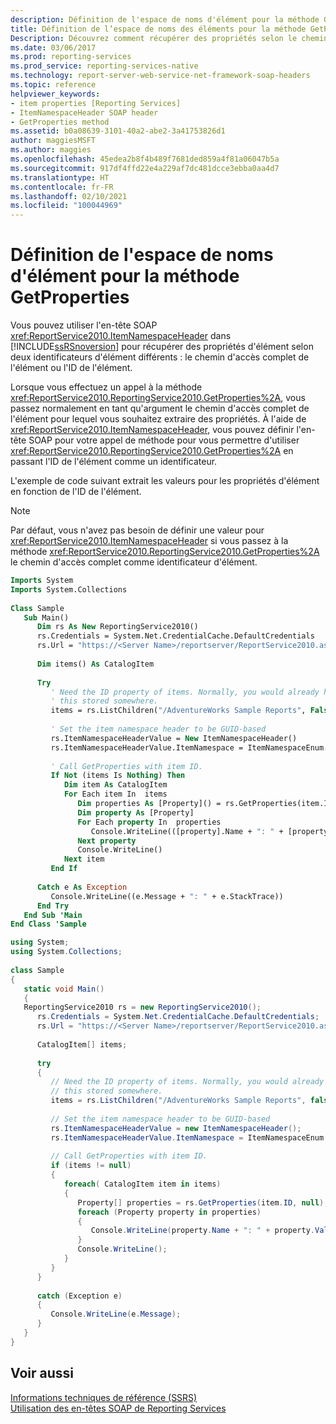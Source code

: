 ```yaml
---
description: Définition de l'espace de noms d'élément pour la méthode GetProperties
title: Définition de l’espace de noms des éléments pour la méthode GetProperties | Microsoft Docs
Description: Découvrez comment récupérer des propriétés selon le chemin ou l’ID d’un élément, en utilisant la méthode GetProperties et l’en-tête SOAP ItemNamespaceHeader.
ms.date: 03/06/2017
ms.prod: reporting-services
ms.prod_service: reporting-services-native
ms.technology: report-server-web-service-net-framework-soap-headers
ms.topic: reference
helpviewer_keywords:
- item properties [Reporting Services]
- ItemNamespaceHeader SOAP header
- GetProperties method
ms.assetid: b0a08639-3101-40a2-abe2-3a41753826d1
author: maggiesMSFT
ms.author: maggies
ms.openlocfilehash: 45edea2b8f4b489f7681ded859a4f81a06047b5a
ms.sourcegitcommit: 917df4ffd22e4a229af7dc481dcce3ebba0aa4d7
ms.translationtype: HT
ms.contentlocale: fr-FR
ms.lasthandoff: 02/10/2021
ms.locfileid: "100044969"
---
```

# <a name="setting-the-item-namespace-for-the-getproperties-method"></a>Définition de l'espace de noms d'élément pour la méthode GetProperties
  Vous pouvez utiliser l'en-tête SOAP <xref:ReportService2010.ItemNamespaceHeader> dans [!INCLUDE[ssRSnoversion](../../includes/ssrsnoversion-md.md)] pour récupérer des propriétés d'élément selon deux identificateurs d'élément différents : le chemin d'accès complet de l'élément ou l'ID de l'élément.  
  
 Lorsque vous effectuez un appel à la méthode <xref:ReportService2010.ReportingService2010.GetProperties%2A>, vous passez normalement en tant qu'argument le chemin d'accès complet de l'élément pour lequel vous souhaitez extraire des propriétés. À l'aide de <xref:ReportService2010.ItemNamespaceHeader>, vous pouvez définir l'en-tête SOAP pour votre appel de méthode pour vous permettre d'utiliser <xref:ReportService2010.ReportingService2010.GetProperties%2A> en passant l'ID de l'élément comme un identificateur.  
  
 L'exemple de code suivant extrait les valeurs pour les propriétés d'élément en fonction de l'ID de l'élément.  
  
> [!NOTE]  
>  Par défaut, vous n'avez pas besoin de définir une valeur pour <xref:ReportService2010.ItemNamespaceHeader> si vous passez à la méthode <xref:ReportService2010.ReportingService2010.GetProperties%2A> le chemin d'accès complet comme identificateur d'élément.  
  
```vb  
Imports System  
Imports System.Collections  
  
Class Sample  
   Sub Main()  
      Dim rs As New ReportingService2010()  
      rs.Credentials = System.Net.CredentialCache.DefaultCredentials  
      rs.Url = "https://<Server Name>/reportserver/ReportService2010.asmx"  
  
      Dim items() As CatalogItem  
  
      Try  
         ' Need the ID property of items. Normally, you would already have   
         ' this stored somewhere.  
         items = rs.ListChildren("/AdventureWorks Sample Reports", False)  
  
         ' Set the item namespace header to be GUID-based  
         rs.ItemNamespaceHeaderValue = New ItemNamespaceHeader()  
         rs.ItemNamespaceHeaderValue.ItemNamespace = ItemNamespaceEnum.GUIDBased  
  
         ' Call GetProperties with item ID.  
         If Not (items Is Nothing) Then  
            Dim item As CatalogItem  
            For Each item In  items  
               Dim properties As [Property]() = rs.GetProperties(item.ID, Nothing)  
               Dim property As [Property]  
               For Each property In  properties  
                  Console.WriteLine(([property].Name + ": " + [property].Value))  
               Next property  
               Console.WriteLine()  
            Next item  
         End If  
  
      Catch e As Exception  
         Console.WriteLine((e.Message + ": " + e.StackTrace))  
      End Try  
   End Sub 'Main  
End Class 'Sample  
```  
  
```csharp  
using System;  
using System.Collections;  
  
class Sample  
{  
   static void Main()  
   {  
   ReportingService2010 rs = new ReportingService2010();  
      rs.Credentials = System.Net.CredentialCache.DefaultCredentials;  
      rs.Url = "https://<Server Name>/reportserver/ReportService2010.asmx";  
  
      CatalogItem[] items;  
  
      try  
      {  
         // Need the ID property of items. Normally, you would already have   
         // this stored somewhere.  
         items = rs.ListChildren("/AdventureWorks Sample Reports", false);  
  
         // Set the item namespace header to be GUID-based  
         rs.ItemNamespaceHeaderValue = new ItemNamespaceHeader();  
         rs.ItemNamespaceHeaderValue.ItemNamespace = ItemNamespaceEnum.GUIDBased;  
  
         // Call GetProperties with item ID.  
         if (items != null)  
         {  
            foreach( CatalogItem item in items)  
            {  
               Property[] properties = rs.GetProperties(item.ID, null);  
               foreach (Property property in properties)  
               {  
                  Console.WriteLine(property.Name + ": " + property.Value);  
               }  
               Console.WriteLine();  
            }  
         }  
      }  
  
      catch (Exception e)  
      {  
         Console.WriteLine(e.Message);  
      }  
   }  
}  
```  
  
## <a name="see-also"></a>Voir aussi  
 [Informations techniques de référence &#40;SSRS&#41;](../../reporting-services/technical-reference-ssrs.md)   
 [Utilisation des en-têtes SOAP de Reporting Services](../../reporting-services/report-server-web-service-net-framework-soap-headers/using-reporting-services-soap-headers.md)  
  
  
